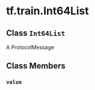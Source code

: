 <div itemscope itemtype="http://developers.google.com/ReferenceObject">
<meta itemprop="name" content="tf.train.Int64List" />
<meta itemprop="path" content="Stable" />
<meta itemprop="property" content="value"/>
</div>

# tf.train.Int64List

## Class `Int64List`



A ProtocolMessage

## Class Members

<h3 id="value"><code>value</code></h3>

